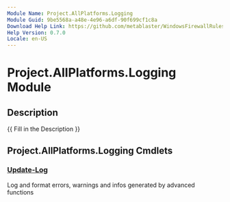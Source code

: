 ```yaml
---
Module Name: Project.AllPlatforms.Logging
Module Guid: 9be5568a-a48e-4e96-a6df-90f699cf1c8a
Download Help Link: https://github.com/metablaster/WindowsFirewallRuleset/tree/develop/Config/HelpContent/0.7.0
Help Version: 0.7.0
Locale: en-US
---
```


# Project.AllPlatforms.Logging Module
## Description
{{ Fill in the Description }}

## Project.AllPlatforms.Logging Cmdlets
### [Update-Log](Update-Log.md)
Log and format errors, warnings and infos generated by advanced functions


